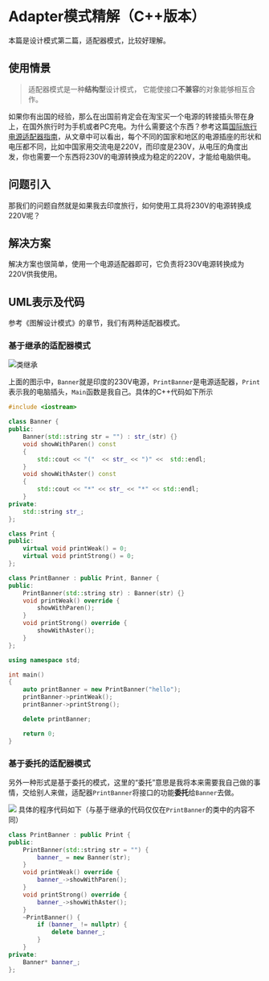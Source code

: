 # Adapter模式精解（C++版本）

本篇是设计模式第二篇，适配器模式，比较好理解。
<!--more-->

## 使用情景
> 适配器模式是一种**结构型**设计模式， 它能使接口**不兼容**的对象能够相互合作。

如果你有出国的经验，那么在出国前肯定会在淘宝买一个电源的转接插头带在身上，在国外旅行时为手机或者PC充电。为什么需要这个东西？参考这篇[国际旅行电源适配器指南](https://www.skyscanner.net/news/international-travel-plug-adapter-guide)，从文章中可以看出，每个不同的国家和地区的电源插座的形状和电压都不同，比如中国家用交流电是220V，而印度是230V，从电压的角度出发，你也需要一个东西将230V的电源转换成为稳定的220V，才能给电脑供电。

## 问题引入
那我们的问题自然就是如果我去印度旅行，如何使用工具将230V的电源转换成220V呢？
## 解决方案
解决方案也很简单，使用一个电源适配器即可，它负责将230V电源转换成为220V供我使用。
## UML表示及代码
参考《图解设计模式》的章节，我们有两种适配器模式。
### 基于继承的适配器模式

![类继承](https://pic.imgdb.cn/item/608ac9f7d1a9ae528ff52c22.png)

上面的图示中，`Banner`就是印度的230V电源，`PrintBanner`是电源适配器，`Print`表示我的电脑插头，`Main`函数是我自己。具体的C++代码如下所示
```cpp
#include <iostream>

class Banner {
public:
	Banner(std::string str = "") : str_(str) {}
	void showWithParen() const
	{
		std::cout << "("  << str_ << ")" <<  std::endl;
	}
	void showWithAster() const
	{
		std::cout << "*" << str_ << "*" << std::endl;
	}
private:
	std::string str_;
};

class Print {
public:
	virtual void printWeak() = 0;
	virtual void printStrong() = 0;
};

class PrintBanner : public Print, Banner {
public:
	PrintBanner(std::string str) : Banner(str) {}
	void printWeak() override {
		showWithParen();
	}
	void printStrong() override {
		showWithAster();
	}
};

using namespace std;

int main()
{
	auto printBanner = new PrintBanner("hello");
	printBanner->printWeak();
	printBanner->printStrong();

	delete printBanner;

	return 0;
}
```

### 基于委托的适配器模式
另外一种形式是基于委托的模式，这里的“委托”意思是我将本来需要我自己做的事情，交给别人来做，适配器`PrintBanner`将接口的功能**委托**给`Banner`去做。

![](https://pic.imgdb.cn/item/608ace89d1a9ae528f402db1.png)
具体的程序代码如下（与基于继承的代码仅仅在`PrintBanner`的类中的内容不同）
```cpp
class PrintBanner : public Print {
public:
	PrintBanner(std::string str = "") {
		banner_ = new Banner(str);
	}
	void printWeak() override {
		banner_->showWithParen();
	}
	void printStrong() override {
		banner_->showWithAster();
	}
	~PrintBanner() {
		if (banner_ != nullptr) {
			delete banner_;
		}
	}
private:
	Banner* banner_;
};
```
